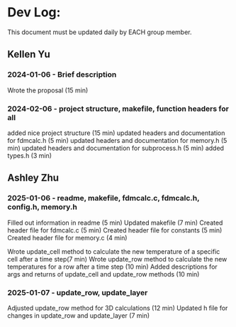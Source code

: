 # Dev Log:

This document must be updated daily by EACH group member.

## Kellen Yu

### 2024-01-06 - Brief description
Wrote the proposal (15 min)

### 2024-02-06 - project structure, makefile, function headers for all
added nice project structure (15 min)
updated headers and documentation for fdmcalc.h (5 min)
updated headers and documentation for memory.h (5 min)
updated headers and documentation for subprocess.h (5 min)
added types.h (3 min)

## Ashley Zhu

### 2025-01-06 - readme, makefile, fdmcalc.c, fdmcalc.h, config.h, memory.h
Filled out information in readme (5 min)
Updated makefile (7 min)
Created header file for fdmcalc.c (5 min)
Created header file for constants (5 min)
Created header file for memory.c (4 min)

Wrote update_cell method to calculate the new temperature of a specific cell after a time step(7 min)
Wrote update_row method to calculate the new temperatures for a row after a time step (10 min)
Added descriptions for args and returns of update_cell and update_row methods (10 min)


### 2025-01-07 - update_row, update_layer
Adjusted update_row method for 3D calculations (12 min)
Updated h file for changes in update_row and update_layer (7 min)
